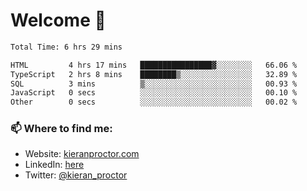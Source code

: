 # Welcome 🦘

<!--START_SECTION:waka-->

```txt
Total Time: 6 hrs 29 mins

HTML         4 hrs 17 mins   ████████████████▓░░░░░░░░   66.06 %
TypeScript   2 hrs 8 mins    ████████▒░░░░░░░░░░░░░░░░   32.89 %
SQL          3 mins          ▒░░░░░░░░░░░░░░░░░░░░░░░░   00.93 %
JavaScript   0 secs          ░░░░░░░░░░░░░░░░░░░░░░░░░   00.10 %
Other        0 secs          ░░░░░░░░░░░░░░░░░░░░░░░░░   00.02 %
```

<!--END_SECTION:waka-->

### 📫 Where to find me:

-   Website: [kieranproctor.com](https://kieranproctor.com/)
-   LinkedIn: [here](https://www.linkedin.com/in/kieran-proctor-086b5a159/)
-   Twitter: [@kieran_proctor](https://twitter.com/kieran_proctor)
